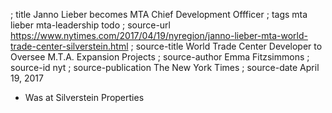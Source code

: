 ; title Janno Lieber becomes MTA Chief Development Offficer
; tags mta lieber mta-leadership todo
; source-url https://www.nytimes.com/2017/04/19/nyregion/janno-lieber-mta-world-trade-center-silverstein.html
; source-title World Trade Center Developer to Oversee M.T.A. Expansion Projects
; source-author Emma Fitzsimmons
; source-id nyt
; source-publication The New York Times
; source-date April 19, 2017

- Was at Silverstein Properties
